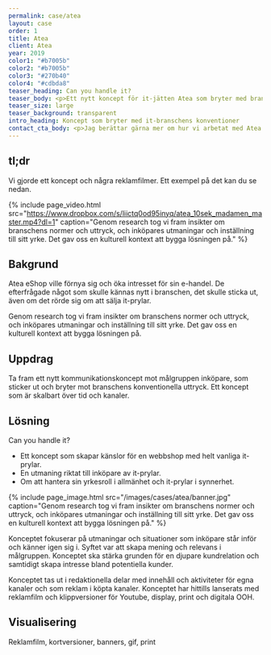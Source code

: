 ```yaml
---
permalink: case/atea
layout: case
order: 1
title: Atea
client: Atea
year: 2019
color1: "#b7005b"
color2: "#b7005b"
color3: "#270b40"
color4: "#cdbda8"
teaser_heading: Can you handle it?
teaser_body: <p>Ett nytt koncept för it-jätten Atea som bryter med branschens konventioner och bygger relation med målgruppen.</p>
teaser_size: large
teaser_background: transparent
intro_heading: Koncept som bryter med it-branschens konventioner
contact_cta_body: <p>Jag berättar gärna mer om hur vi arbetat med Atea och hur vi kan hjälpa er.</p>
---
```


## tl;dr

Vi gjorde ett koncept och några reklamfilmer. Ett exempel på det kan du se nedan.

{%
  include page_video.html
  src="https://www.dropbox.com/s/liictq0od95inyq/atea_10sek_madamen_master.mp4?dl=1"
  caption="Genom research tog vi fram insikter om branschens normer och uttryck, och inköpares utmaningar och inställning till sitt yrke. Det gav oss en kulturell kontext att bygga lösningen på."
%}

## Bakgrund

Atea eShop ville förnya sig och öka intresset för sin e-handel. De efterfrågade något som skulle kännas nytt i branschen, det skulle sticka ut, även om det rörde sig om att sälja it-prylar.

Genom research tog vi fram insikter om branschens normer och uttryck, och inköpares utmaningar och inställning till sitt yrke. Det gav oss en kulturell kontext att bygga lösningen på.

## Uppdrag

Ta fram ett nytt kommunikationskoncept mot målgruppen inköpare, som sticker ut och bryter mot branschens konventionella uttryck. Ett koncept som är skalbart över tid och kanaler.

## Lösning

Can you handle it?
- Ett koncept som skapar känslor för en webbshop med helt vanliga it-prylar.
- En utmaning riktat till inköpare av it-prylar.
- Om att hantera sin yrkesroll i allmänhet och it-prylar i synnerhet.


{%
  include page_image.html
  src="/images/cases/atea/banner.jpg"
  caption="Genom research tog vi fram insikter om branschens normer och uttryck, och inköpares utmaningar och inställning till sitt yrke. Det gav oss en kulturell kontext att bygga lösningen på."
%}

Konceptet fokuserar på utmaningar och situationer som inköpare står inför och känner igen sig i. Syftet var att skapa mening och relevans i målgruppen. Konceptet ska stärka grunden för en djupare kundrelation och samtidigt skapa intresse bland potentiella kunder.

Konceptet tas ut i redaktionella delar med innehåll och aktiviteter för egna kanaler och som reklam i köpta kanaler. Konceptet har hittills lanserats med reklamfilm och klippversioner för Youtube, display, print och digitala OOH.

## Visualisering

Reklamfilm, kortversioner, banners, gif, print
